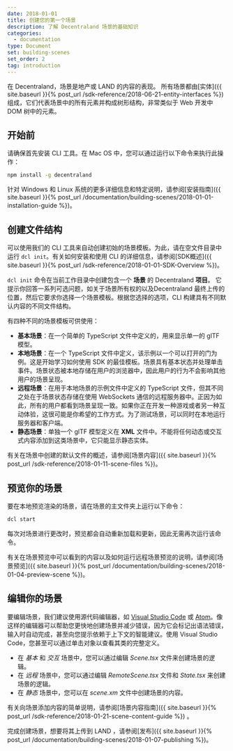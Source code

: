 ```yaml
---
date: 2018-01-01
title: 创建您的第一个场景
description: 了解 Decentraland 场景的基础知识
categories:
  - documentation
type: Document
set: building-scenes
set_order: 2
tag: introduction
---
```


在 Decentraland，场景是地产或 LAND 的内容的表现。 所有场景都由[实体]({{ site.baseurl }}{% post_url /sdk-reference/2018-06-21-entity-interfaces %})组成，它们代表场景中的所有元素并构成树形结构，非常类似于 Web 开发中 DOM 树中的元素。

## 开始前

请确保首先安装 CLI 工具。在 Mac OS 中，您可以通过运行以下命令来执行此操作：

```bash
npm install -g decentraland
```

针对 Windows 和 Linux 系统的更多详细信息和特定说明，请参阅[安装指南]({{ site.baseurl }}{% post_url /documentation/building-scenes/2018-01-01-installation-guide %})。

## 创建文件结构

可以使用我们的 CLI 工具来自动创建初始的场景模板。为此，请在空文件目录中运行 `dcl init`。有关如何安装和使用 CLI 的详细信息，请参阅[SDK概述]({{ site.baseurl }}{% post_url /sdk-reference/2018-01-01-SDK-Overview %})。

`dcl init` 命令在当前工作目录中创建包含一个 **场景** 的 Decentraland **项目**。
它提示你回答一系列可选问题，如关于场景所有权的以及Decentraland 最终上传的位置，然后它要求你选择一个场景模板。根据您选择的选项，CLI 构建具有不同默认内容的不同文件结构。

有四种不同的场景模板可供使用：

- **基本场景**：在一个简单的 TypeScript 文件中定义的，用来显示单一的 glTF 模型。
- **本地场景**：在一个 TypeScript 文件中定义，该示例以一个可以打开的门为例。这是开始学习如何使用 SDK 的最佳模板。场景具有基本状态并处理单击事件。场景状态被本地存储在用户的浏览器中，因此用户的行为不会影响其他用户的场景呈现。
- **远程场景**：在用于本地场景的示例文件中定义的 TypeScript 文件，但其不同之处在于场景状态存储在使用 WebSockets 通信的远程服务器中。正因为如此，所有的用户都看到场景呈现一致。如果你正在开发一种游戏或者另一种互动体验，这很可能是你希望的工作方式。为了测试场景，可以同时在本地运行服务器和客户端。
- **静态场景**：单独一个 glTF 模型定义在 **XML** 文件中。不能将任何动态或交互式内容添加到这类场景中，它只能显示静态实体。

有关在场景中创建的默认文件的概述，请参阅[场景内容]({{ site.baseurl }}{% post_url /sdk-reference/2018-01-11-scene-files %})。

## 预览你的场景

要在本地预览渲染的场景，请在场景的主文件夹上运行以下命令：

```bash
dcl start
```

每次对场景进行更改时，预览都会自动重新加载和更新，因此无需再次运行该命令。

有关在场景预览中可以看到的内容以及如何运行远程场景预览的说明，请参阅[场景预览]({{ site.baseurl }}{% post_url /documentation/building-scenes/2018-01-04-preview-scene %})。

## 编辑你的场景

要编辑场景，我们建议使用源代码编辑器，如 [Visual Studio Code](https://code.visualstudio.com/) 或 [Atom](https://atom.io/)。像这样的编辑器可以帮助您更快地创建场景并减少错误，因为它会标记出语法错误，输入时自动完成，甚至向您提示依赖于上下文的智能建议。使用 Visual Studio Code，您甚至可以通过单击对象以查看其类的完整定义。

- 在 _基本_ 和 _交互_ 场景中，您可以通过编辑 _Scene.tsx_ 文件来创建场景的逻辑。
- 在 _远程_ 场景中，您可以通过编辑 _RemoteScene.tsx_ 文件和 _State.tsx_ 来创建场景的逻辑。
- 在 _静态_ 场景中，您可以在 _scene.xm_ 文件中创建场景的内容。

有关向场景添加内容的简单说明，请参阅[场景内容指南]({{ site.baseurl }}{% post_url /sdk-reference/2018-01-21-scene-content-guide %}) 。

完成创建场景，想要将其上传到 LAND ，请参阅[发布]({{ site.baseurl }}{% post_url /documentation/building-scenes/2018-01-07-publishing %})。
